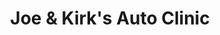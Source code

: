 ---
title: "Joe & Kirk's Auto Clinic"
url: /wyandotte/joe-und-kirks-auto-clinic/
shop: Autowerkstatt
---